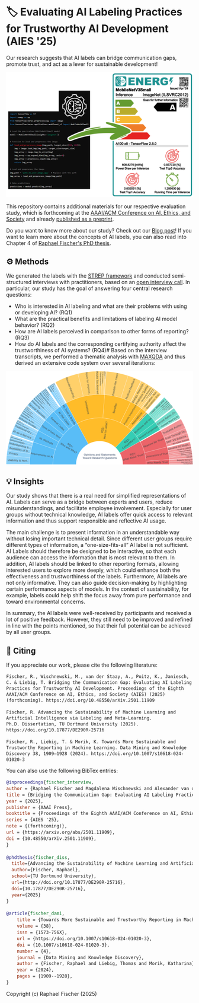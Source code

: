 # 🏷️ Evaluating AI Labeling Practices for Trustworthy AI Development (AIES '25)

Our research suggests that AI labels can bridge communication gaps, promote trust, and act as a lever for sustainable development!

![Label Demo](./paper_results/24_ml_label_demo.png)

This repository contains additional materials for our respective evaluation study, which is forthcoming at the [AAAI/ACM Conference on AI, Ethics, and Society](https://www.aies-conference.com/2025/) and already [published as a preprint](https://arxiv.org/abs/2501.11909). 

Do you want to know more about our study? Check out our [Blog post](https://lamarr-institute.org/blog/ai-labels-for-trust/)! If you want to learn more about the concepts of AI labels, you can also read into Chapter 4 of [Raphael Fischer's PhD thesis](https://doi.org/10.17877/DE290R-25716).

## ⚙️ Methods
We generated the labels with the [STREP framework](https://github.com/raphischer/strep) and conducted semi-structured interviews with practitioners, based on an [open interview call](https://lamarr.cs.tu-dortmund.de/ml-label-interviews/). In particular, our study has the goal of answering four central research questions:
- Who is interested in AI labeling and what are their problems with using or developing AI? (RQ1)
- What are the practical benefits and limitations of labeling AI model behavior? (RQ2)
- How are AI labels perceived in comparison to other forms of reporting? (RQ3)
- How do AI labels and the corresponding certifying authority affect the trustworthiness of AI systems? (RQ4)#
Based on the interview transcripts, we performed a thematic analysis with [MAXQDA](https://www.maxqda.com/) and thus derived an extensive code system over several iterations:

![Thematic Analysis Summary](./paper_results/sum_all.png)

## 💡 Insights
Our study shows that there is a real need for simplified representations of AI. Labels can serve as a bridge between experts and users, reduce misunderstandings, and facilitate employee involvement. Especially for user groups without technical knowledge, AI labels offer quick access to relevant information and thus support responsible and reflective AI usage.

The main challenge is to present information in an understandable way without losing important technical detail. Since different user groups require different types of information, a “one-size-fits-all” AI label is not sufficient. AI Labels should therefore be designed to be interactive, so that each audience can access the information that is most relevant to them. In addition, AI labels should be linked to other reporting formats, allowing interested users to explore more deeply, which could enhance both the effectiveness and trustworthiness of the labels. Furthermore, AI labels are not only informative. They can also guide decision-making by highlighting certain performance aspects of models. In the context of sustainability, for example, labels could help shift the focus away from pure performance and toward environmental concerns.

In summary, the AI labels were well-received by participants and received a lot of positive feedback. However, they still need to be improved and refined in line with the points mentioned, so that their full potential can be achieved by all user groups. 

## 📝 Citing

If you appreciate our work, please cite the following literature:

```
Fischer, R., Wischnewski, M., van der Staay, A., Poitz, K., Janiesch, C. & Liebig, T. Bridging the Communication Gap: Evaluating AI Labeling Practices for Trustworthy AI Development. Proceedings of the Eighth AAAI/ACM Conference on AI, Ethics, and Society (AIES) (2025) (forthcoming). https://doi.org/10.48550/arXiv.2501.11909

Fischer, R. Advancing the Sustainability of Machine Learning and Artificial Intelligence via Labeling and Meta-Learning.
Ph.D. Dissertation, TU Dortmund University (2025). https://doi.org/10.17877/DE290R-25716

Fischer, R., Liebig, T. & Morik, K. Towards More Sustainable and Trustworthy Reporting in Machine Learning. Data Mining and Knowledge Discovery 38, 1909–1928 (2024). https://doi.org/10.1007/s10618-024-01020-3
```


You can also use the following BibTex entries:
```bibtex
@inproceedings{fischer_interview,
author = {Raphael Fischer and Magdalena Wischnewski and Alexander van der Staay and Katharina Poitz and Christian Janiesch and Thomas Liebig},
title = {Bridging the Communication Gap: Evaluating AI Labeling Practices for Trustworthy AI Development},
year = {2025},
publisher = {AAAI Press},
booktitle = {Proceedings of the Eighth AAAI/ACM Conference on AI, Ethics, and Society},
series = {AIES '25},
note = {(forthcoming)},
url = {https://arxiv.org/abs/2501.11909},
doi = {10.48550/arXiv.2501.11909},
}

@phdthesis{fischer_diss,
  title={Advancing the Sustainability of Machine Learning and Artificial Intelligence via Labeling and Meta-Learning},
  author={Fischer, Raphael},
  school={TU Dortmund University},
  url={http://doi.org/10.17877/DE290R-25716},
  doi={10.17877/DE290R-25716},
  year={2025}
}

@article{fischer_dami,
	title = {Towards More Sustainable and Trustworthy Reporting in Machine Learning},
	volume = {38},
	issn = {1573-756X},
	url = {https://doi.org/10.1007/s10618-024-01020-3},
	doi = {10.1007/s10618-024-01020-3},
	number = {4},
	journal = {Data Mining and Knowledge Discovery},
	author = {Fischer, Raphael and Liebig, Thomas and Morik, Katharina},
	year = {2024},
	pages = {1909--1928},
}
```

Copyright (c) Raphael Fischer (2025)